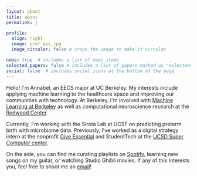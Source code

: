 ```yaml
---
layout: about
title: about
permalink: /

profile:
  align: right
  image: prof_pic.jpg
  image_circular: false # crops the image to make it circular

news: true  # includes a list of news items
selected_papers: false # includes a list of papers marked as "selected={true}"
social: false  # includes social icons at the bottom of the page
---
```


Hello! I'm Annabel, an EECS major at UC Berkeley. My interests include applying machine learning to the healthcare space and improving our communities with technology. At Berkeley, I'm involved with [Machine Learning at Berkeley](https://ml.berkeley.edu/) as well as computational neuroscience research at the [Redwood Center](https://redwood.berkeley.edu/research/). 

Currently, I'm working with the Sirota Lab at UCSF on predicting preterm birth with microbiome data. Previously, I've worked as a digital strategy intern at the nonprofit [Give Essential](https://www.giveessential.org/) and StudentTech at the [UCSD Super Computer center](https://education.sdsc.edu/studenttech/). 

On the side, you can find me curating playlists on [Spotify](https://open.spotify.com/user/wl2d8bv1f8n4h8p76jec96mg9?si=EPiCNc0JTbec1bWqhyGYUg), learning new songs on my guitar, or watching Studio Ghibli movies. If any of this interests you, feel free to shoot me an [email](mailto:annabelng@berkeley.edu)!
